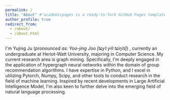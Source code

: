 ```yaml
---
permalink: /
title: "About" #"academicpages is a ready-to-fork GitHub Pages template for academic personal websites"
author_profile: true
redirect_from: 
  - /about/
  - /about.html
---
```


I'm Yujing Ju (*pronounced as: Yoo-jing Joo [tɕy˥ y˧˥ tɕiŋ˥˩]*) , currently an undergraduate at Heriot-Watt University, majoring in Computer Science. My current research area is graph mining. Specifically, I'm deeply engaged in the application of hypergraph neural networks within the domain of group recommendation algorithms. I have expertise in Python, and I excel in utilizing Pytorch, Numpy, Scipy, and other tools to conduct research in the field of machine learning. Inspired by recent developments in Large Artificial Intelligence Model, I'm also keen to further delve into the emerging field of natural language processing.
